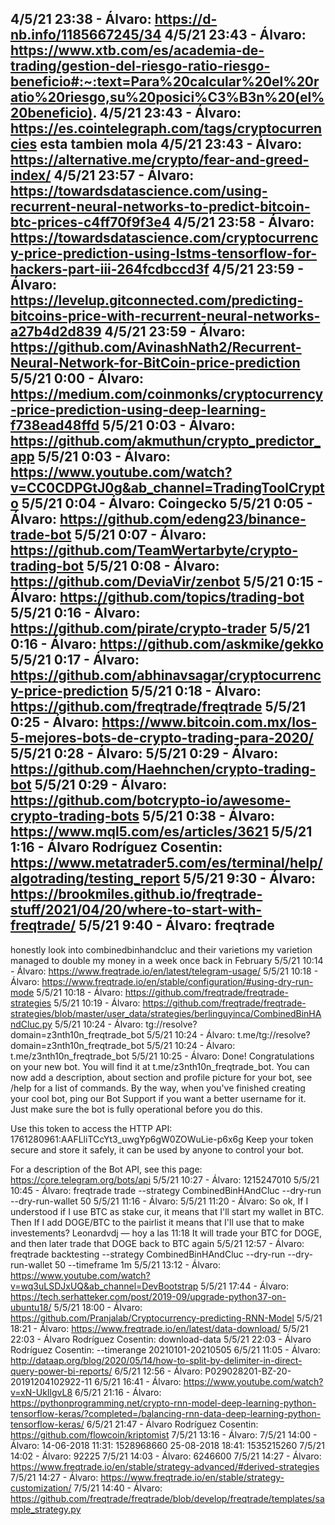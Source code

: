 4/5/21 23:38 - Álvaro: https://d-nb.info/1185667245/34
4/5/21 23:43 - Álvaro: https://www.xtb.com/es/academia-de-trading/gestion-del-riesgo-ratio-riesgo-beneficio#:~:text=Para%20calcular%20el%20ratio%20riesgo,su%20posici%C3%B3n%20(el%20beneficio).
4/5/21 23:43 - Álvaro: https://es.cointelegraph.com/tags/cryptocurrencies esta tambien mola
4/5/21 23:43 - Álvaro: https://alternative.me/crypto/fear-and-greed-index/
4/5/21 23:57 - Álvaro: https://towardsdatascience.com/using-recurrent-neural-networks-to-predict-bitcoin-btc-prices-c4ff70f9f3e4
4/5/21 23:58 - Álvaro: https://towardsdatascience.com/cryptocurrency-price-prediction-using-lstms-tensorflow-for-hackers-part-iii-264fcdbccd3f
4/5/21 23:59 - Álvaro: https://levelup.gitconnected.com/predicting-bitcoins-price-with-recurrent-neural-networks-a27b4d2d839
4/5/21 23:59 - Álvaro: https://github.com/AvinashNath2/Recurrent-Neural-Network-for-BitCoin-price-prediction
5/5/21 0:00 - Álvaro: https://medium.com/coinmonks/cryptocurrency-price-prediction-using-deep-learning-f738ead48ffd
5/5/21 0:03 - Álvaro: https://github.com/akmuthun/crypto_predictor_app
5/5/21 0:03 - Álvaro: https://www.youtube.com/watch?v=CC0CDPGtJ0g&ab_channel=TradingToolCrypto
5/5/21 0:04 - Álvaro: Coingecko
5/5/21 0:05 - Álvaro: https://github.com/edeng23/binance-trade-bot
5/5/21 0:07 - Álvaro: https://github.com/TeamWertarbyte/crypto-trading-bot
5/5/21 0:08 - Álvaro: https://github.com/DeviaVir/zenbot
5/5/21 0:15 - Álvaro: https://github.com/topics/trading-bot
5/5/21 0:16 - Álvaro: https://github.com/pirate/crypto-trader
5/5/21 0:16 - Álvaro: https://github.com/askmike/gekko
5/5/21 0:17 - Álvaro: https://github.com/abhinavsagar/cryptocurrency-price-prediction
5/5/21 0:18 - Álvaro: https://github.com/freqtrade/freqtrade
5/5/21 0:25 - Álvaro: https://www.bitcoin.com.mx/los-5-mejores-bots-de-crypto-trading-para-2020/
5/5/21 0:28 - Álvaro: <Multimedia omitido>
5/5/21 0:29 - Álvaro: https://github.com/Haehnchen/crypto-trading-bot
5/5/21 0:29 - Álvaro: https://github.com/botcrypto-io/awesome-crypto-trading-bots
5/5/21 0:38 - Álvaro: https://www.mql5.com/es/articles/3621
5/5/21 1:16 - Álvaro Rodríguez Cosentin: https://www.metatrader5.com/es/terminal/help/algotrading/testing_report
5/5/21 9:30 - Álvaro: https://brookmiles.github.io/freqtrade-stuff/2021/04/20/where-to-start-with-freqtrade/
5/5/21 9:40 - Álvaro: freqtrade
----------

honestly look into combinedbinhandcluc and their varietions
my varietion managed to double my money in a week once back in February
5/5/21 10:14 - Álvaro: https://www.freqtrade.io/en/latest/telegram-usage/
5/5/21 10:18 - Álvaro: https://www.freqtrade.io/en/stable/configuration/#using-dry-run-mode
5/5/21 10:18 - Álvaro: https://github.com/freqtrade/freqtrade-strategies
5/5/21 10:19 - Álvaro: https://github.com/freqtrade/freqtrade-strategies/blob/master/user_data/strategies/berlinguyinca/CombinedBinHAndCluc.py
5/5/21 10:24 - Álvaro: tg://resolve?domain=z3nth10n_freqtrade_bot
5/5/21 10:24 - Álvaro: t.me/tg://resolve?domain=z3nth10n_freqtrade_bot
5/5/21 10:24 - Álvaro: t.me/z3nth10n_freqtrade_bot
5/5/21 10:25 - Álvaro: Done! Congratulations on your new bot. You will find it at t.me/z3nth10n_freqtrade_bot. You can now add a description, about section and profile picture for your bot, see /help for a list of commands. By the way, when you've finished creating your cool bot, ping our Bot Support if you want a better username for it. Just make sure the bot is fully operational before you do this.

Use this token to access the HTTP API:
1761280961:AAFLliTCcYt3_uwgYp6gW0ZOWuLie-p6x6g
Keep your token secure and store it safely, it can be used by anyone to control your bot.

For a description of the Bot API, see this page: https://core.telegram.org/bots/api
5/5/21 10:27 - Álvaro: 1215247010
5/5/21 10:45 - Álvaro: freqtrade trade --strategy CombinedBinHAndCluc --dry-run --dry-run-wallet 50
5/5/21 11:16 - Álvaro: <Multimedia omitido>
5/5/21 11:20 - Álvaro: So ok, If I understood if I use BTC as stake cur, it means that I'll start my wallet in BTC. Then If I add DOGE/BTC to the pairlist it means that I'll use that to make investements?
Leonardvdj — hoy a las 11:18
It will trade your BTC for DOGE, and then later trade that DOGE back to BTC again
5/5/21 12:57 - Álvaro: freqtrade backtesting --strategy CombinedBinHAndCluc --dry-run --dry-run-wallet 50 --timeframe 1m
5/5/21 13:12 - Álvaro: https://www.youtube.com/watch?v=wq3uLSDJxUQ&ab_channel=DevBootstrap
5/5/21 17:44 - Álvaro: https://tech.serhatteker.com/post/2019-09/upgrade-python37-on-ubuntu18/
5/5/21 18:00 - Álvaro: https://github.com/Pranjalab/Cryptocurrency-predicting-RNN-Model
5/5/21 18:21 - Álvaro: https://www.freqtrade.io/en/latest/data-download/
5/5/21 22:03 - Álvaro Rodríguez Cosentin: download-data
5/5/21 22:03 - Álvaro Rodríguez Cosentin: --timerange 20210101-20210505
6/5/21 11:05 - Álvaro: http://dataap.org/blog/2020/05/14/how-to-split-by-delimiter-in-direct-query-power-bi-reports/
6/5/21 12:56 - Álvaro: P029028201-BZ-20-20191204102922-11
6/5/21 16:41 - Álvaro: https://www.youtube.com/watch?v=xN-UkIlgvL8
6/5/21 21:16 - Álvaro: https://pythonprogramming.net/crypto-rnn-model-deep-learning-python-tensorflow-keras/?completed=/balancing-rnn-data-deep-learning-python-tensorflow-keras/
6/5/21 21:47 - Álvaro Rodríguez Cosentin: https://github.com/flowcoin/kriptomist
7/5/21 13:16 - Álvaro: <Multimedia omitido>
7/5/21 14:00 - Álvaro: 14-06-2018 11:31: 1528968660
25-08-2018 18:41: 1535215260
7/5/21 14:02 - Álvaro: 92225
7/5/21 14:03 - Álvaro: 6246600
7/5/21 14:27 - Álvaro: https://www.freqtrade.io/en/stable/strategy-advanced/#derived-strategies
7/5/21 14:27 - Álvaro: https://www.freqtrade.io/en/stable/strategy-customization/
7/5/21 14:40 - Álvaro: https://github.com/freqtrade/freqtrade/blob/develop/freqtrade/templates/sample_strategy.py

